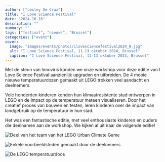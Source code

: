 ```yaml
---
author: ["Lesley De Cruz"]
title: "I Love Science Festival"
date: "2024-10-16"
description: ""
summary: ""
tags: ["festival", "nieuws", "Brussel"]
categories: ["event"]
cover:
  image: "images/events/photos/ilovesciencefestival2024_0.jpg"
  alt: "I Love Science Festival, 11-13 oktober 2024, Brussel"
  caption: "I Love Science Festival, 11-13 oktober 2024, Brussel"
---
```


Met de steun van Innoviris konden we onze workshop voor deze editie van I Love Science Festival aanzienlijk upgraden en uitbreiden. De 4 mooie nieuwe temperatuurdozen gemaakt uit LEGO trokken veel aandacht en deelnemers. 

Vele honderden kinderen konden hun klimaatresistente stad ontwerpen in LEGO en de impact op de temperatuur meteen visualiseren. Door het creatief proces van bouwen en testen, leren kinderen over de impact van landgebruik op de temperatuur in hun stad.

Het was een fantastische editie, met veel enthousiaste kinderen en ouders die deelnamen aan de workshop. We kijken al uit naar de volgende editie!

![Deel van het team van het LEGO Urban Climate Game](images/events/photos/ilovesciencefestival2024_1.jpg)

![Enkele voorbeeldsteden gemaakt door de deelnemers](images/events/photos/ilovesciencefestival2024_2.jpg)

![De LEGO temperatuurdoos](images/events/photos/ilovesciencefestival2024_3.jpg) 
